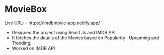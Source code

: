 # MovieBox 
Live URL: - https://imdbmovie-app.netlify.app/

- Designed the project using React Js and IMDB API
- It fetches the details of the Movies based on Popularity , Upcoming and Trending.
- Worked on IMDB API
